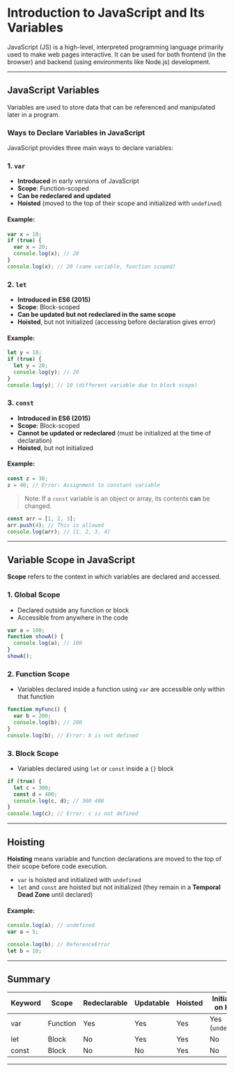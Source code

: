 # Introduction to JavaScript and Its Variables

JavaScript (JS) is a high-level, interpreted programming language primarily used to make web pages interactive. It can be used for both frontend (in the browser) and backend (using environments like Node.js) development.

---

## JavaScript Variables

Variables are used to store data that can be referenced and manipulated later in a program.

### Ways to Declare Variables in JavaScript

JavaScript provides three main ways to declare variables:

### 1. `var`

- **Introduced** in early versions of JavaScript
- **Scope**: Function-scoped
- **Can be redeclared and updated**
- **Hoisted** (moved to the top of their scope and initialized with `undefined`)

#### Example:

```javascript
var x = 10;
if (true) {
  var x = 20;
  console.log(x); // 20
}
console.log(x); // 20 (same variable, function scoped)
```

### 2. `let`

- **Introduced in ES6 (2015)**
- **Scope**: Block-scoped
- **Can be updated but not redeclared in the same scope**
- **Hoisted**, but not initialized (accessing before declaration gives error)

#### Example:

```javascript
let y = 10;
if (true) {
  let y = 20;
  console.log(y); // 20
}
console.log(y); // 10 (different variable due to block scope)
```

### 3. `const`

- **Introduced in ES6 (2015)**
- **Scope**: Block-scoped
- **Cannot be updated or redeclared** (must be initialized at the time of declaration)
- **Hoisted**, but not initialized

#### Example:

```javascript
const z = 30;
z = 40; // Error: Assignment to constant variable
```

> Note: If a `const` variable is an object or array, its contents **can** be changed.

```javascript
const arr = [1, 2, 3];
arr.push(4); // This is allowed
console.log(arr); // [1, 2, 3, 4]
```

---

## Variable Scope in JavaScript

**Scope** refers to the context in which variables are declared and accessed.

### 1. Global Scope

- Declared outside any function or block
- Accessible from anywhere in the code

```javascript
var a = 100;
function showA() {
  console.log(a); // 100
}
showA();
```

### 2. Function Scope

- Variables declared inside a function using `var` are accessible only within that function

```javascript
function myFunc() {
  var b = 200;
  console.log(b); // 200
}
console.log(b); // Error: b is not defined
```

### 3. Block Scope

- Variables declared using `let` or `const` inside a `{}` block

```javascript
if (true) {
  let c = 300;
  const d = 400;
  console.log(c, d); // 300 400
}
console.log(c); // Error: c is not defined
```

---

## Hoisting

**Hoisting** means variable and function declarations are moved to the top of their scope before code execution.

- `var` is hoisted and initialized with `undefined`
- `let` and `const` are hoisted but not initialized (they remain in a **Temporal Dead Zone** until declared)

#### Example:

```javascript
console.log(a); // undefined
var a = 5;

console.log(b); // ReferenceError
let b = 10;
```

---

## Summary

| Keyword | Scope    | Redeclarable | Updatable | Hoisted | Initialized on Hoist |
| ------- | -------- | ------------ | --------- | ------- | -------------------- |
| var     | Function | Yes          | Yes       | Yes     | Yes (`undefined`)    |
| let     | Block    | No           | Yes       | Yes     | No                   |
| const   | Block    | No           | No        | Yes     | No                   |

---
